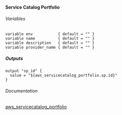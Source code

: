 ####  Service Catalog Portfolio


###### Variables
```
variable env           { default = "" }
variable name          { default = "" }
variable description   { default = "" }
variable provider_name { default = "" }
```

##### Outputs
```
output "sp_id" {
  value = "${aws_servicecatalog_portfolio.sp.id}"
}
```

###### Documentation
[aws_servicecatalog_portfolio](https://www.terraform.io/docs/providers/aws/r/servicecatalog_portfolio.html)
